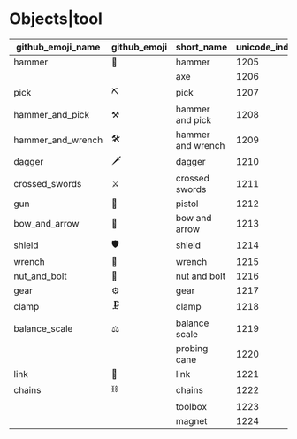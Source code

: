 # Objects|tool

|github_emoji_name|github_emoji|short_name|unicode_index|
|---|---|---|---|
|hammer|:hammer:|hammer|1205|
|||axe|1206|
|pick|:pick:|pick|1207|
|hammer_and_pick|:hammer_and_pick:|hammer and pick|1208|
|hammer_and_wrench|:hammer_and_wrench:|hammer and wrench|1209|
|dagger|:dagger:|dagger|1210|
|crossed_swords|:crossed_swords:|crossed swords|1211|
|gun|:gun:|pistol|1212|
|bow_and_arrow|:bow_and_arrow:|bow and arrow|1213|
|shield|:shield:|shield|1214|
|wrench|:wrench:|wrench|1215|
|nut_and_bolt|:nut_and_bolt:|nut and bolt|1216|
|gear|:gear:|gear|1217|
|clamp|:clamp:|clamp|1218|
|balance_scale|:balance_scale:|balance scale|1219|
|||probing cane|1220|
|link|:link:|link|1221|
|chains|:chains:|chains|1222|
|||toolbox|1223|
|||magnet|1224|
